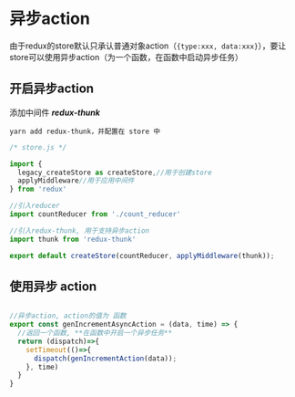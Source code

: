# 异步action

由于redux的store默认只承认普通对象action（`{type:xxx, data:xxx}`），要让store可以使用异步action（为一个函数，在函数中启动异步任务）

## 开启异步action

添加中间件 ***redux-thunk***

`yarn add redux-thunk，并配置在 store 中`

```jsx
/* store.js */

import {
  legacy_createStore as createStore,//用于创建store
  applyMiddleware//用于应用中间件
} from 'redux'

//引入reducer
import countReducer from './count_reducer'

//引入redux-thunk, 用于支持异步action
import thunk from 'redux-thunk'

export default createStore(countReducer, applyMiddleware(thunk));

```

## 使用异步 action

```jsx

//异步action, action的值为 函数
export const genIncrementAsyncAction = (data, time) => {
  //返回一个函数, **在函数中开启一个异步任务**
  return (dispatch)=>{
    setTimeout(()=>{
      dispatch(genIncrementAction(data));
    }, time)
  }
}

```